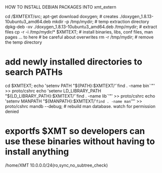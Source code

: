 HOW TO INSTALL DEBIAN PACKAGES INTO xmt_extern

cd /$XMTEXT/src;
apt-get download doxygen;       # creates ./doxygen_1.8.13-10ubuntu3_amd64.deb
mkdir -p /tmp/mydir;            # temp extraction directory
dpkg-deb -xv ./doxygen_1.8.13-10ubuntu3_amd64.deb /tmp/mydir;  # extract files
cp -r -i /tmp/mydir/* $XMTEXT;  # install binaries, libs, conf files, man pages ... to here
                                # be careful about overwrites
rm -r /tmp/mydir;               # remove the temp directory

# add newly installed directories to search PATHs
cd $XMTEXT;
echo 'setenv PATH "${PATH}:$XMTEXT/'`find . -name bin`'"' >> proto/cshrc
echo 'setenv LD_LIBRARY_PATH "${LD_LIBRARY_PATH}:$XMTEXT/'`find . -name lib`'"' >> proto/cshrc
echo 'setenv MANPATH "${MANPATH}:$XMTEXT/'`find . -name man`'"' >> proto/cshrc
mandb --debug;                  # rebuild man database. watch for permission denied

# exportfs $XMT so developers can use these binaries without having to install anything
/home/XMT		10.0.0.0/24(ro,sync,no_subtree_check)
